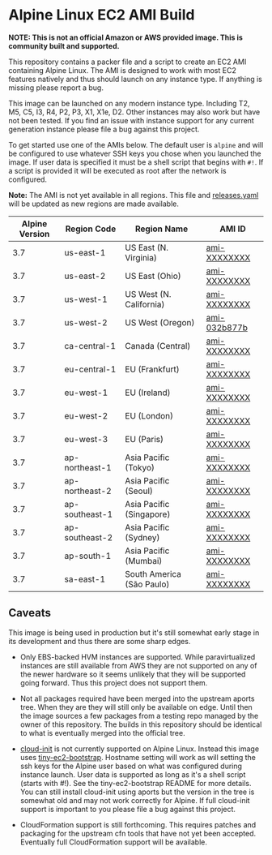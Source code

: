# Alpine Linux EC2 AMI Build

**NOTE: This is not an official Amazon or AWS provided image. This is community
built and supported.**

This repository contains a packer file and a script to create an EC2 AMI
containing Alpine Linux. The AMI is designed to work with most EC2 features
natively and thus should launch on any instance type. If anything is missing
please report a bug.

This image can be launched on any modern instance type. Including T2, M5, C5,
I3, R4, P2, P3, X1, X1e, D2. Other instances may also work but have not been
tested. If you find an issue with instance support for any current generation
instance please file a bug against this project.

To get started use one of the AMIs below. The default user is `alpine` and will
be configured to use whatever SSH keys you chose when you launched the image.
If user data is specified it must be a shell script that begins with `#!`. If a
script is provided it will be executed as root after the network is configured.

**Note:** The AMI is not yet available in all regions. This file and
[releases.yaml](https://github.com/mcrute/alpine-ec2-ami/blob/master/releases.yaml)
will be updated as new regions are made available.

| Alpine Version | Region Code    | Region Name               | AMI ID                                                                                        |
| -------------- | -------------- | ------------------------- | --------------------------------------------------------------------------------------------- |
| 3.7            | us-east-1      | US East (N. Virginia)     | [ami-XXXXXXXX](https://us-east-1.console.aws.amazon.com/ec2/home#launchAmi=ami-XXXXXXXX)      |
| 3.7            | us-east-2      | US East (Ohio)            | [ami-XXXXXXXX](https://us-east-2.console.aws.amazon.com/ec2/home#launchAmi=ami-XXXXXXXX)      |
| 3.7            | us-west-1      | US West (N. California)   | [ami-XXXXXXXX](https://us-west-1.console.aws.amazon.com/ec2/home#launchAmi=ami-XXXXXXXX)      |
| 3.7            | us-west-2      | US West (Oregon)          | [ami-032b877b](https://us-west-2.console.aws.amazon.com/ec2/home#launchAmi=ami-032b877b)      |
| 3.7            | ca-central-1   | Canada (Central)          | [ami-XXXXXXXX](https://ca-central-1.console.aws.amazon.com/ec2/home#launchAmi=ami-XXXXXXXX)   |
| 3.7            | eu-central-1   | EU (Frankfurt)            | [ami-XXXXXXXX](https://eu-central-1.console.aws.amazon.com/ec2/home#launchAmi=ami-XXXXXXXX)   |
| 3.7            | eu-west-1      | EU (Ireland)              | [ami-XXXXXXXX](https://eu-west-1.console.aws.amazon.com/ec2/home#launchAmi=ami-XXXXXXXX)      |
| 3.7            | eu-west-2      | EU (London)               | [ami-XXXXXXXX](https://eu-west-2.console.aws.amazon.com/ec2/home#launchAmi=ami-XXXXXXXX)      |
| 3.7            | eu-west-3      | EU (Paris)                | [ami-XXXXXXXX](https://eu-west-3.console.aws.amazon.com/ec2/home#launchAmi=ami-XXXXXXXX)      |
| 3.7            | ap-northeast-1 | Asia Pacific (Tokyo)      | [ami-XXXXXXXX](https://ap-northeast-1.console.aws.amazon.com/ec2/home#launchAmi=ami-XXXXXXXX) |
| 3.7            | ap-northeast-2 | Asia Pacific (Seoul)      | [ami-XXXXXXXX](https://ap-northeast-2.console.aws.amazon.com/ec2/home#launchAmi=ami-XXXXXXXX) |
| 3.7            | ap-southeast-1 | Asia Pacific (Singapore)  | [ami-XXXXXXXX](https://ap-southeast-1.console.aws.amazon.com/ec2/home#launchAmi=ami-XXXXXXXX) |
| 3.7            | ap-southeast-2 | Asia Pacific (Sydney)     | [ami-XXXXXXXX](https://ap-southeast-2.console.aws.amazon.com/ec2/home#launchAmi=ami-XXXXXXXX) |
| 3.7            | ap-south-1     | Asia Pacific (Mumbai)     | [ami-XXXXXXXX](https://ap-south-1.console.aws.amazon.com/ec2/home#launchAmi=ami-XXXXXXXX)     |
| 3.7            | sa-east-1      | South America (São Paulo) | [ami-XXXXXXXX](https://sa-east-1.console.aws.amazon.com/ec2/home#launchAmi=ami-XXXXXXXX)      |

## Caveats

This image is being used in production but it's still somewhat early stage in
its development and thus there are some sharp edges.

- Only EBS-backed HVM instances are supported. While paravirtualized instances
  are still available from AWS they are not supported on any of the newer
  hardware so it seems unlikely that they will be supported going forward. Thus
  this project does not support them.

- Not all packages required have been merged into the upstream aports tree.
  When they are they will still only be available on edge. Until then the image
  sources a few packages from a testing repo managed by the owner of this
  repository. The builds in this repository should be identical to what is
  eventually merged into the official tree.

- [cloud-init](https://cloudinit.readthedocs.io/en/latest/) is not currently
  supported on Alpine Linux. Instead this image uses
  [tiny-ec2-bootstrap](https://github.com/mcrute/tiny-ec2-bootstrap). Hostname
  setting will work as will setting the ssh keys for the Alpine user based on
  what was configured during instance launch. User data is supported as long
  as it's a shell script (starts with #!). See the tiny-ec2-bootstrap README
  for more details. You can still install cloud-init using aports but the
  version in the tree is somewhat old and may not work correctly for Alpine.
  If full cloud-init support is important to you please file a bug against this
  project.

- CloudFormation support is still forthcoming. This requires patches and
  packaging for the upstream cfn tools that have not yet been accepted.
  Eventually full CloudFormation support will be available.
